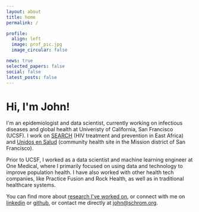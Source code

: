 ```yaml
---
layout: about
title: home
permalink: /

profile:
  align: left
  image: prof_pic.jpg
  image_circular: false 

news: true
selected_papers: false
social: false 
latest_posts: false
---
```


# Hi, I'm John!

I'm an epidemiologist and data scientist, currently working on infectious diseases and global health at Univeristy of California, San Francisco (UCSF). I work on [SEARCH](https://www.searchendaids.com) (HIV treatment and prevention in East Africa) and [Unidos en Salud](https://www.unitedinhealth.org) (community health site in the Mission district of San Francisco).

Prior to UCSF, I worked as a data scientist and machine learning engineer at One Medical, where I primarily focused on using data and technology to improve population health. I have also worked with other health tech companies, like Practice Fusion and Rock Health, as well as in traditional healthcare systems.

You can find more about [research I've worked on](/research), or connect with me on [linkedin](http://linkedin.com/in/johnschrom/) or [github](http://github.com/johnschrom), or contact me directly at [john@schrom.org](mailto:john@schrom.org).
